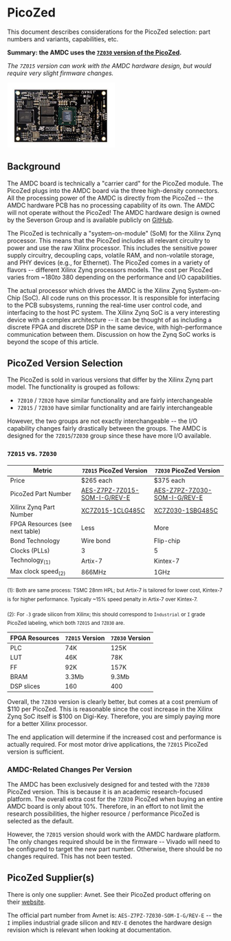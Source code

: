# PicoZed

This document describes considerations for the PicoZed selection: part numbers and variants, capabilities, etc.

**Summary: the AMDC uses the [`7Z030` version of the PicoZed](https://www.avnet.com/shop/us/products/avnet-engineering-services/aes-z7pz-7z030-som-i-g-rev-e-3074457345635303359).**

_The `7Z015` version can work with the AMDC hardware design, but would require very slight firmware changes._

<img src="./images/picozed-7Z030.jpg" width="250" />

## Background

The AMDC board is technically a "carrier card" for the PicoZed module. The PicoZed plugs into the AMDC board via the three high-density connectors. All the processing power of the AMDC is directly from the PicoZed -- the AMDC hardware PCB has no processing capability of its own. The AMDC will not operate without the PicoZed! The AMDC hardware design is owned by the Severson Group and is available publicly on [GitHub](https://github.com/Severson-Group/AMDC-Hardware).

The PicoZed is technically a "system-on-module" (SoM) for the Xilinx Zynq processor. This means that the PicoZed includes all relevant circuitry to power and use the raw Xilinx processor. This includes the sensitive power supply circuitry, decoupling caps, volatile RAM, and non-volatile storage, and PHY devices (e.g., for Ethernet). The PicoZed comes in a variety of flavors -- different Xilinx Zynq processors models. The cost per PicoZed varies from ~$180 to ~$380 depending on the performance and I/O capabilities.

The actual processor which drives the AMDC is the Xilinx Zynq System-on-Chip (SoC). All code runs on this processor. It is responsible for interfacing to the PCB subsystems, running the real-time user control code, and interfacing to the host PC system. The Xilinx Zynq SoC is a very interesting device with a complex architecture -- it can be thought of as including a discrete FPGA and discrete DSP in the same device, with high-performance communication between them. Discussion on how the Zynq SoC works is beyond the scope of this article.

## PicoZed Version Selection

The PicoZed is sold in various versions that differ by the Xilinx Zynq part model. The functionality is grouped as follows:

- `7Z010` / `7Z020` have similar functionality and are fairly interchangeable
- `7Z015` / `7Z030` have similar functionality and are fairly interchangeable

However, the two groups are not exactly interchangeable -- the I/O capability changes fairly drastically between the groups. The AMDC is designed for the `7Z015`/`7Z030` group since these have more I/O available.

### `7Z015` vs. `7Z030`

| Metric | `7Z015` PicoZed Version | `7Z030` PicoZed Version |
| -- | -- | -- |
| Price | $265 each | $375 each |
| PicoZed Part Number | [AES-Z7PZ-7Z015-SOM-I-G/REV-E](https://www.avnet.com/shop/us/products/avnet-engineering-services/aes-z7pz-7z015-som-i-g-rev-e-3074457345639767669) | [AES-Z7PZ-7Z030-SOM-I-G/REV-E](https://www.avnet.com/shop/us/products/avnet-engineering-services/aes-z7pz-7z030-som-i-g-rev-e-3074457345635303359) |
| Xilinx Zynq Part Number | [XC7Z015-1CLG485C](https://www.digikey.com/en/products/detail/xilinx-inc/XC7Z015-1CLG485C/4581672) | [XC7Z030-1SBG485C](https://www.digikey.com/en/products/detail/xilinx-inc/XC7Z030-1SBG485C/5039088) |
| FPGA Resources (see next table) | Less | More |
| Bond Technology | Wire bond | Flip-chip |
| Clocks (PLLs) | 3 | 5 |
| Technology<sub>(1)</sub> | Artix-7 | Kintex-7 |
| Max clock speed<sub>(2)</sub> | 866MHz | 1GHz |

<sub>(1): Both are same process: TSMC 28nm HPL; but Artix-7 is tailored for lower cost, Kintex-7 is for higher performance. Typically ~15% speed penalty in Artix-7 over Kintex-7.</sub>

<sub>(2): For `-3` grade silicon from Xilinx; this should correspond to `Industrial` or `I` grade PicoZed labeling, which both `7Z015` and `7Z030` are.</sub>

| FPGA Resources | `7Z015` Version | `7Z030` Version |
| -- | -- | -- |
| PLC | 74K | 125K |
| LUT | 46K | 78K |
| FF | 92K | 157K |
| BRAM | 3.3Mb | 9.3Mb |
| DSP slices | 160 | 400 |

Overall, the `7Z030` version is clearly better, but comes at a cost premium of $110 per PicoZed. This is reasonable since the cost increase in the Xilinx Zynq SoC itself is $100 on Digi-Key. Therefore, you are simply paying more for a better Xilinx processor.

The end application will determine if the increased cost and performance is actually required. For most motor drive applications, the `7Z015` PicoZed version is sufficient.

### AMDC-Related Changes Per Version

The AMDC has been exclusively designed for and tested with the `7Z030` PicoZed version. This is because it is an academic research-focused platform. The overall extra cost for the `7Z030` PicoZed when buying an entire AMDC board is only about 10%. Therefore, in an effort to not limit the research possibilities, the higher resource / performance PicoZed is selected as the default.

However, the `7Z015` version should work with the AMDC hardware platform. The only changes required should be in the firmware -- Vivado will need to be configured to target the new part number. Otherwise, there should be no changes required. This has not been tested.

## PicoZed Supplier(s)

There is only one supplier: Avnet. See their PicoZed product offering on their [website](https://www.avnet.com/wps/portal/us/products/avnet-boards/avnet-board-families/picozed/).

The official part number from Avnet is: `AES-Z7PZ-7Z030-SOM-I-G/REV-E` -- the `I` implies industrial grade silicon and `REV-E` denotes the hardware design revision which is relevant when looking at documentation.
